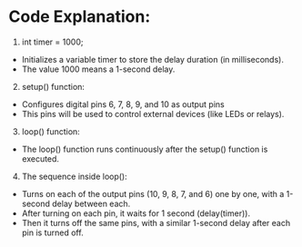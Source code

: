 # Code Explanation:

1. int timer = 1000;
  * Initializes a variable timer to store the delay duration (in milliseconds).
  * The value 1000 means a 1-second delay.

2. setup() function:
  * Configures digital pins 6, 7, 8, 9, and 10 as output pins
  * This pins will be used to control external devices (like LEDs or relays).

3. loop() function:
  * The loop() function runs continuously after the setup() function is executed.

4. The sequence inside loop():
  * Turns on each of the output pins (10, 9, 8, 7, and 6) one by one, with a 1-second delay between each.
  * After turning on each pin, it waits for 1 second (delay(timer)).
  * Then it turns off the same pins, with a similar 1-second delay after each pin is turned off.













